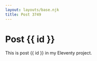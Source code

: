 ```yaml
---
layout: layouts/base.njk
title: Post 3749
---
```


# Post {{ id }}

This is post {{ id }} in my Eleventy project.
